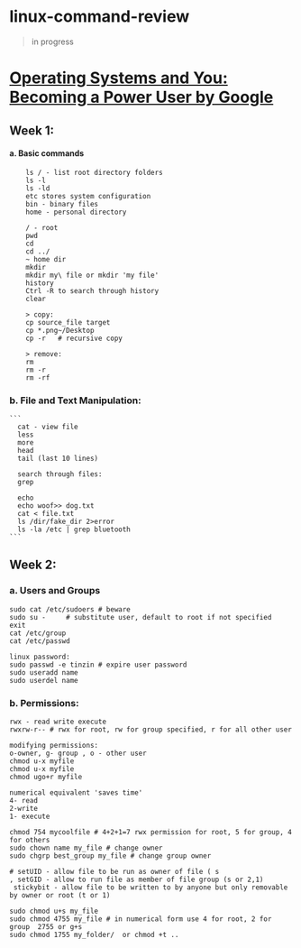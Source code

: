 # linux-command-review
> in progress

# [Operating Systems and You: Becoming a Power User by Google](https://www.coursera.org/learn/os-power-user)

## Week 1: 

  #### a. Basic commands 
  ```
      ls / - list root directory folders
      ls -l
      ls -ld 
      etc stores system configuration
      bin - binary files 
      home - personal directory 

      / - root
      pwd
      cd 
      cd ../ 
      ~ home dir
      mkdir
      mkdir my\ file or mkdir 'my file'
      history
      Ctrl -R to search through history 
      clear

      > copy:
      cp source_file target
      cp *.png~/Desktop
      cp -r   # recursive copy

      > remove:
      rm 
      rm -r
      rm -rf
  ```
  
   ### b. File and Text Manipulation:
    ```
      cat - view file
      less
      more
      head
      tail (last 10 lines)

      search through files:
      grep

      echo
      echo woof>> dog.txt
      cat < file.txt
      ls /dir/fake_dir 2>error
      ls -la /etc | grep bluetooth
    ```

## Week 2: 

### a. Users and Groups
``` 
sudo cat /etc/sudoers # beware 
sudo su -     # substitute user, default to root if not specified
exit
cat /etc/group
cat /etc/passwd

linux password:
sudo passwd -e tinzin # expire user password
sudo useradd name
sudo userdel name
```
### b. Permissions:
```
rwx - read write execute
rwxrw-r-- # rwx for root, rw for group specified, r for all other user

modifying permissions:
o-owner, g- group , o - other user
chmod u-x myfile
chmod u-x myfile
chmod ugo+r myfile 

numerical equivalent 'saves time' 
4- read
2-write
1- execute 

chmod 754 mycoolfile # 4+2+1=7 rwx permission for root, 5 for group, 4 for others
sudo chown name my_file # change owner
sudo chgrp best_group my_file # change group owner

# setUID - allow file to be run as owner of file ( s
, setGID - allow to run file as member of file group (s or 2,1) 
 stickybit - allow file to be written to by anyone but only removable by owner or root (t or 1)

sudo chmod u+s my_file
sudo chmod 4755 my_file # in numerical form use 4 for root, 2 for group  2755 or g+s 
sudo chmod 1755 my_folder/  or chmod +t ..
```

